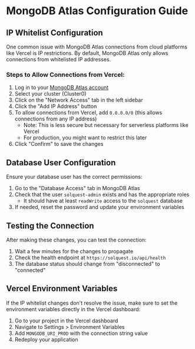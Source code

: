# MongoDB Atlas Configuration Guide

## IP Whitelist Configuration

One common issue with MongoDB Atlas connections from cloud platforms like Vercel is IP restrictions. By default, MongoDB Atlas only allows connections from whitelisted IP addresses.

### Steps to Allow Connections from Vercel:

1. Log in to your [MongoDB Atlas account](https://cloud.mongodb.com/)
2. Select your cluster (Cluster0)
3. Click on the "Network Access" tab in the left sidebar
4. Click the "Add IP Address" button
5. To allow connections from Vercel, add `0.0.0.0/0` (this allows connections from any IP address)
   - Note: This is less secure but necessary for serverless platforms like Vercel
   - For production, you might want to restrict this later
6. Click "Confirm" to save the changes

## Database User Configuration

Ensure your database user has the correct permissions:

1. Go to the "Database Access" tab in MongoDB Atlas
2. Check that the user `solquest-admin` exists and has the appropriate roles
   - It should have at least `readWrite` access to the `solquest` database
3. If needed, reset the password and update your environment variables

## Testing the Connection

After making these changes, you can test the connection:

1. Wait a few minutes for the changes to propagate
2. Check the health endpoint at `https://solquest.io/api/health`
3. The database status should change from "disconnected" to "connected"

## Vercel Environment Variables

If the IP whitelist changes don't resolve the issue, make sure to set the environment variables directly in the Vercel dashboard:

1. Go to your project in the Vercel dashboard
2. Navigate to Settings > Environment Variables
3. Add `MONGODB_URI_PROD` with the connection string value
4. Redeploy your application
